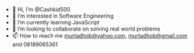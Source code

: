 - 👋 Hi, I’m @Cashkid500
- 👀 I’m interested in Software Engineering
- 🌱 I’m currently learning JavaScript
- 💞️ I’m looking to collaborate on solving real world problems
- 📫 How to reach me murtadhob@yahoo.com, murtadhob@gmail.com and 08189065361

<!---
Cashkid500/Cashkid500 is a ✨ special ✨ repository because its `README.md` (this file) appears on your GitHub profile.
You can click the Preview link to take a look at your changes.
--->

